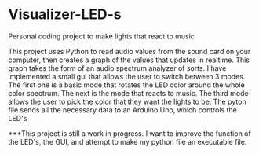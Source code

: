# Visualizer-LED-s
Personal coding project to make lights that react to music

This project uses Python to read audio values from the sound card on your computer,
then creates a graph of the values that updates in realtime. This graph takes the form of 
an audio spectrum analyzer of sorts. I have implemented a small gui that allows the user to 
switch between 3 modes. The first one is a basic mode that rotates the LED color around the 
whole color spectrum. The next is the mode that reacts to music. The third mode allows the user
to pick the color that they want the lights to be. The pyton file sends all the necessary data
to an Arduino Uno, which controls the LED's

***This project is still a work in progress. I want to improve the function of the LED's,
the GUI, and attempt to make my python file an executable file.
